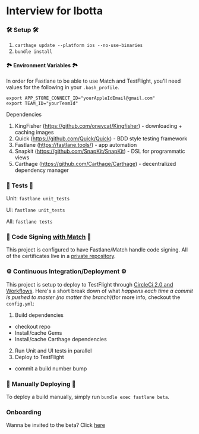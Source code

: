 # Interview for Ibotta

### 🛠 Setup 🛠

1. `carthage update --platform ios --no-use-binaries`
2. `bundle install`

#### 🏞 Environment Variables 🏞

In order for Fastlane to be able to use Match and TestFlight, you'll need values for the following in your `.bash_profile`.

```
export APP_STORE_CONNECT_ID="yourAppleIdEmail@gmail.com"
export TEAM_ID="yourTeamId"

```

Dependencies
1. KingFisher (https://github.com/onevcat/Kingfisher) - downloading + caching images
2. Quick (https://github.com/Quick/Quick) - BDD style testing framework
3. Fastlane (https://fastlane.tools/) - app automation
4. Snapkit (https://github.com/SnapKit/SnapKit) - DSL for programmatic views
5. Carthage (https://github.com/Carthage/Carthage) - decentralized dependency manager

### 🧪 Tests 🧪

Unit: `fastlane unit_tests`

UI: `fastlane unit_tests`

All:  `fastlane tests`

### 🔑 Code Signing [with Match](https://codesigning.guide/) 🔑

This project is configured to have Fastlane/Match handle code signing. All of the certificates live in a [private repository](https://github.com/piofusco/offers-certificates). 

### ⚙️ Continuous Integration/Deployment ⚙️

This project is setup to deploy to TestFlight through [CircleCi 2.0 and Workflows](https://circleci.com/gh/piofusco/offers). Here's a short break down of what _happens each time a commit is pushed to master (no matter the branch)_(for more info, checkout the `config.yml`:

1. Build dependencies
- checkout repo
- Install/cache Gems
- Install/cache Carthage dependencies
2. Run Unit and UI tests in parallel
3. Deploy to TestFlight
- commit a build number bump

### 🚀 Manually Deploying 🚀

To deploy a build manually, simply run `bundle exec fastlane beta`.

### Onboarding 

Wanna be invited to the beta? Click [here](https://fierce-fjord-36618.herokuapp.com/)